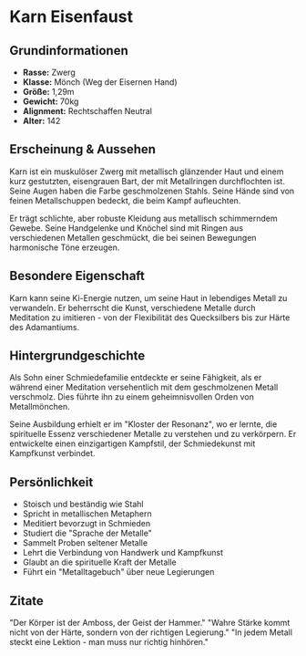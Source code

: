 # Karn Eisenfaust

## Grundinformationen
- **Rasse:** Zwerg
- **Klasse:** Mönch (Weg der Eisernen Hand)
- **Größe:** 1,29m
- **Gewicht:** 70kg
- **Alignment:** Rechtschaffen Neutral
- **Alter:** 142

## Erscheinung & Aussehen
Karn ist ein muskulöser Zwerg mit metallisch glänzender Haut und einem kurz gestutzten, eisengrauen Bart, der mit Metallringen durchflochten ist. Seine Augen haben die Farbe geschmolzenen Stahls. Seine Hände sind von feinen Metallschuppen bedeckt, die beim Kampf aufleuchten.

Er trägt schlichte, aber robuste Kleidung aus metallisch schimmerndem Gewebe. Seine Handgelenke und Knöchel sind mit Ringen aus verschiedenen Metallen geschmückt, die bei seinen Bewegungen harmonische Töne erzeugen.

## Besondere Eigenschaft
Karn kann seine Ki-Energie nutzen, um seine Haut in lebendiges Metall zu verwandeln. Er beherrscht die Kunst, verschiedene Metalle durch Meditation zu imitieren - von der Flexibilität des Quecksilbers bis zur Härte des Adamantiums.

## Hintergrundgeschichte
Als Sohn einer Schmiedefamilie entdeckte er seine Fähigkeit, als er während einer Meditation versehentlich mit dem geschmolzenen Metall verschmolz. Dies führte ihn zu einem geheimnisvollen Orden von Metallmönchen.

Seine Ausbildung erhielt er im "Kloster der Resonanz", wo er lernte, die spirituelle Essenz verschiedener Metalle zu verstehen und zu verkörpern. Er entwickelte einen einzigartigen Kampfstil, der Schmiedekunst mit Kampfkunst verbindet.

## Persönlichkeit
- Stoisch und beständig wie Stahl
- Spricht in metallischen Metaphern
- Meditiert bevorzugt in Schmieden
- Studiert die "Sprache der Metalle"
- Sammelt Proben seltener Metalle
- Lehrt die Verbindung von Handwerk und Kampfkunst
- Glaubt an die spirituelle Kraft der Metalle
- Führt ein "Metalltagebuch" über neue Legierungen

## Zitate
"Der Körper ist der Amboss, der Geist der Hammer."
"Wahre Stärke kommt nicht von der Härte, sondern von der richtigen Legierung."
"In jedem Metall steckt eine Lektion - man muss nur richtig hinhören."